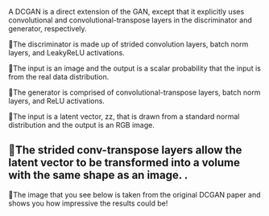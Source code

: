 A DCGAN is a direct extension of the GAN, except that it explicitly uses convolutional and convolutional-transpose layers in the discriminator and generator, respectively.

🔸The discriminator is made up of strided convolution layers, batch norm layers, and LeakyReLU activations. 

🔸The input is an image and the output is a scalar probability that the input is from the real data distribution. 

🔸The generator is comprised of convolutional-transpose layers, batch norm layers, and ReLU activations. 

🔸The input is a latent vector, zz, that is drawn from a standard normal distribution and the output is an RGB image. 

🔸The strided conv-transpose layers allow the latent vector to be transformed into a volume with the same shape as an image. .
--

🔸The image that you see below is taken from the original DCGAN paper and shows you how impressive the results could be!
